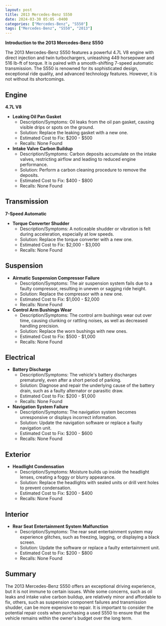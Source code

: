 ```yaml
---
layout: post
title: 2013 Mercedes-Benz S550
date: 2024-03-30 05:05 -0400
categories: ["Mercedes-Benz", "S550"]
tags: ["Mercedes-Benz", "S550", "2013"]
---
```

**Introduction to the 2013 Mercedes-Benz S550**

The 2013 Mercedes-Benz S550 features a powerful 4.7L V8 engine with direct injection and twin turbochargers, unleashing 449 horsepower and 516 lb-ft of torque. It is paired with a smooth-shifting 7-speed automatic transmission. The S550 is renowned for its sophisticated design, exceptional ride quality, and advanced technology features. However, it is not without its shortcomings.

## **Engine**

**4.7L V8**

* **Leaking Oil Pan Gasket**
    * Description/Symptoms: Oil leaks from the oil pan gasket, causing visible drips or spots on the ground.
    * Solution: Replace the leaking gasket with a new one.
    * Estimated Cost to Fix: $200 - $500
    * Recalls: None Found
* **Intake Valve Carbon Buildup**
    * Description/Symptoms: Carbon deposits accumulate on the intake valves, restricting airflow and leading to reduced engine performance.
    * Solution: Perform a carbon cleaning procedure to remove the deposits.
    * Estimated Cost to Fix: $400 - $800
    * Recalls: None Found

## **Transmission**

**7-Speed Automatic**

* **Torque Converter Shudder**
    * Description/Symptoms: A noticeable shudder or vibration is felt during acceleration, especially at low speeds.
    * Solution: Replace the torque converter with a new one.
    * Estimated Cost to Fix: $2,000 - $3,000
    * Recalls: None Found

## **Suspension**

* **Airmatic Suspension Compressor Failure**
    * Description/Symptoms: The air suspension system fails due to a faulty compressor, resulting in uneven or sagging ride height.
    * Solution: Replace the compressor with a new one.
    * Estimated Cost to Fix: $1,000 - $2,000
    * Recalls: None Found
* **Control Arm Bushings Wear**
    * Description/Symptoms: The control arm bushings wear out over time, causing clunking or rattling noises, as well as decreased handling precision.
    * Solution: Replace the worn bushings with new ones.
    * Estimated Cost to Fix: $500 - $1,000
    * Recalls: None Found

## **Electrical**

* **Battery Discharge**
    * Description/Symptoms: The vehicle's battery discharges prematurely, even after a short period of parking.
    * Solution: Diagnose and repair the underlying cause of the battery drain, such as a faulty alternator or parasitic draw.
    * Estimated Cost to Fix: $200 - $1,000
    * Recalls: None Found
* **Navigation System Failure**
    * Description/Symptoms: The navigation system becomes unresponsive or displays incorrect information.
    * Solution: Update the navigation software or replace a faulty navigation unit.
    * Estimated Cost to Fix: $200 - $600
    * Recalls: None Found

## **Exterior**

* **Headlight Condensation**
    * Description/Symptoms: Moisture builds up inside the headlight lenses, creating a foggy or blurry appearance.
    * Solution: Replace the headlights with sealed units or drill vent holes to prevent condensation.
    * Estimated Cost to Fix: $200 - $400
    * Recalls: None Found

## **Interior**

* **Rear Seat Entertainment System Malfunction**
    * Description/Symptoms: The rear seat entertainment system may experience glitches, such as freezing, lagging, or displaying a black screen.
    * Solution: Update the software or replace a faulty entertainment unit.
    * Estimated Cost to Fix: $200 - $800
    * Recalls: None Found

## **Summary**

The 2013 Mercedes-Benz S550 offers an exceptional driving experience, but it is not immune to certain issues. While some concerns, such as oil leaks and intake valve carbon buildup, are relatively minor and affordable to fix, others, such as suspension component failures and transmission shudder, can be more expensive to repair. It is important to consider the potential repair costs when purchasing a used S550 to ensure that the vehicle remains within the owner's budget over the long term.
